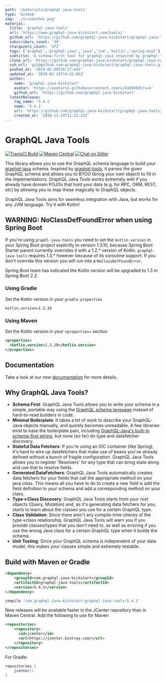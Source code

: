 ```yaml
---
path: '/materials/graphql-java-tools'
type: 'GitHub'
img: './screenshot.png'
material:
  title: 'graphql-java-tools'
  url: 'https://www.graphql-java-kickstart.com/tools/'
  github_url: 'https://github.com/graphql-java-kickstart/graphql-java-tools'
  subscribers_count: '30'
  stargazers_count: '372'
  tags: ['graphql','graphql-java','java','jvm','kotlin','spring-boot']
  subtitle: 'A schema-first tool for graphql-java inspired by graphql-tools for JS'
  clone_url: 'https://github.com/graphql-java-kickstart/graphql-java-tools.git'
  ssh_url: 'git@github.com:graphql-java-kickstart/graphql-java-tools.git'
  pushed_at: '2019-02-09T16:57:44Z'
  updated_at: '2019-02-15T14:22:05Z'
  author:
    name: 'graphql-java-kickstart'
    avatar: 'https://avatars2.githubusercontent.com/u/43695925?v=4'
    github_url: 'https://github.com/graphql-java-kickstart'
  latestRelease:
    tag_name: '5.4.1'
    name: '5.4.1'
    url: 'https://github.com/graphql-java-kickstart/graphql-java-tools/releases/tag/5.4.1'
    created_at: '2018-11-24T11:13:12Z'
---
```

# GraphQL Java Tools

[![TravisCI Build](https://travis-ci.org/graphql-java-kickstart/graphql-java-tools.svg?branch=master)](https://travis-ci.org/graphql-java-kickstart/graphql-java-tools)
[![Maven Central](https://maven-badges.herokuapp.com/maven-central/com.graphql-java-kickstart/graphql-java-tools/badge.svg)](https://maven-badges.herokuapp.com/maven-central/com.graphql-java-kickstart/graphql-java-tools)
[![Chat on Gitter](https://badges.gitter.im/Join%20Chat.svg)](https://gitter.im/graphql-java-kickstart/Lobby)

This library allows you to use the GraphQL schema language to build your [graphql-java](https://github.com/graphql-java/graphql-java) schema.
Inspired by [graphql-tools](https://github.com/apollographql/graphql-tools), it parses the given GraphQL schema and allows you to BYOO (bring your own object) to fill in the implementations.
GraphQL Java Tools works extremely well if you already have domain POJOs that hold your data (e.g. for RPC, ORM, REST, etc) by allowing you to map these magically to GraphQL objects.

GraphQL Java Tools aims for seamless integration with Java, but works for any JVM language.  Try it with Kotlin!

## WARNING: NoClassDefFoundError when using Spring Boot

If you're using `graphl-java-tools` you need to set the `kotlin.version` in your Spring Boot project explicitly to 
version 1.3.10, because Spring Boot Starter parent currently overrides it with a 1.2.* version of Kotlin. 
`graphql-java-tools` requires 1.3.* however because of its coroutine support. If you don't override this version
you will run into a `NoClassDefFoundError`.

Spring Boot team has indicated the Kotlin version will be upgraded to 1.3 in Spring Boot 2.2.

### Using Gradle
Set the Kotlin version in your `gradle.properties`
```
kotlin.version=1.3.10
```

### Using Maven
Set the Kotlin version in your `<properties>` section
```xml
<properties>
  <kotlin.version>1.3.10</kotlin.version>
</properties>
```

## Documentation

Take a look at our new [documentation](https://www.graphql-java-kickstart.com/tools/) for more details.

## Why GraphQL Java Tools?

* **Schema First**:  GraphQL Java Tools allows you to write your schema in a simple, portable way using the [GraphQL schema language](http://graphql.org/learn/schema/) instead of hard-to-read builders in code.
* **Minimal Boilerplate**:  It takes a lot of work to describe your GraphQL-Java objects manually, and quickly becomes unreadable.
A few libraries exist to ease the boilerplate pain, including [GraphQL-Java's built-in schema-first wiring](http://graphql-java.readthedocs.io/en/latest/schema.html), but none (so far) do type and datafetcher discovery.
* **Stateful Data Fetchers**:  If you're using an IOC container (like Spring), it's hard to wire up datafetchers that make use of beans you've already defined without a bunch of fragile configuration.  GraphQL Java Tools allows you to register 'Resolvers' for any type that can bring state along and use that to resolve fields.
* **Generated DataFetchers**:  GraphQL Java Tools automatically creates data fetchers for your fields that call the appropriate method on your java class.  This means all you have to do to create a new field is add the field definition to your schema and add a corresponding method on your class.
* **Type->Class Discovery**:  GraphQL Java Tools starts from your root objects (Query, Mutation) and, as it's generating data fetchers for you, starts to learn about the classes you use for a certain GraphQL type.
* **Class Validation**:  Since there aren't any compile-time checks of the type->class relationship, GraphQL Java Tools will warn you if you provide classes/types that you don't need to, as well as erroring if you use the wrong Java class for a certain GraphQL type when it builds the schema.
* **Unit Testing**:  Since your GraphQL schema is independent of your data model, this makes your classes simple and extremely testable.

## Build with Maven or Gradle

```xml
<dependency>
    <groupId>com.graphql-java-kickstart</groupId>
    <artifactId>graphql-java-tools</artifactId>
    <version>5.4.1</version>
</dependency>
```
```groovy
compile 'com.graphql-java-kickstart:graphql-java-tools:5.4.1'
```

New releases will be available faster in the JCenter repository than in Maven Central. Add the following to use for Maven
```xml
<repositories>
    <repository>
      <id>jcenter</id>
      <url>https://jcenter.bintray.com/</url>
    </repository>
</repositories>
```
For Gradle:
```groovy
repositories {
    jcenter()
}
```
